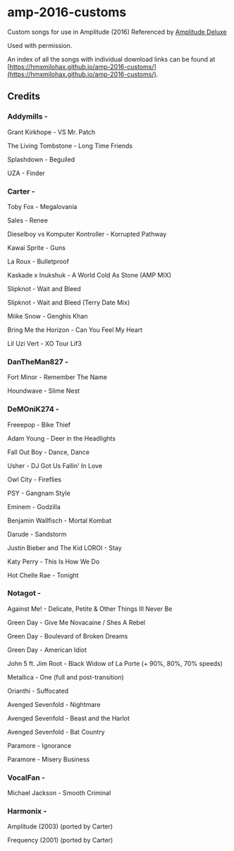 # amp-2016-customs

Custom songs for use in Amplitude (2016) Referenced by [Amplitude Deluxe](https://github.com/hmxmilohax/Amplitude-2016-Deluxe)

Used with permission.

An index of all the songs with individual download links can be found at [https://hmxmilohax.github.io/amp-2016-customs/](https://hmxmilohax.github.io/amp-2016-customs/).

## Credits

### Addymills -

Grant Kirkhope - VS Mr. Patch

The Living Tombstone - Long Time Friends

Splashdown - Beguiled

UZA - Finder

### Carter -

Toby Fox - Megalovania

Sales - Renee

Dieselboy vs Komputer Kontroller - Korrupted Pathway

Kawai Sprite - Guns

La Roux - Bulletproof

Kaskade x Inukshuk - A World Cold As Stone (AMP MIX)

Slipknot - Wait and Bleed

Slipknot - Wait and Bleed (Terry Date Mix)

Miike Snow - Genghis Khan

Bring Me the Horizon - Can You Feel My Heart

Lil Uzi Vert - XO Tour Lif3

### DanTheMan827 -

Fort Minor - Remember The Name

Houndwave - Slime Nest

### DeMOniK274 -

Freeepop - Bike Thief

Adam Young - Deer in the Headlights

Fall Out Boy - Dance, Dance

Usher - DJ Got Us Fallin' In Love

Owl City - Fireflies

PSY - Gangnam Style

Eminem - Godzilla

Benjamin Wallfisch - Mortal Kombat

Darude - Sandstorm

Justin Bieber and The Kid LOROI - Stay

Katy Perry - This Is How We Do

Hot Chelle Rae - Tonight

### Notagot -

Against Me! - Delicate, Petite & Other Things Ill Never Be

Green Day - Give Me Novacaine / Shes A Rebel

Green Day - Boulevard of Broken Dreams

Green Day - American Idiot

John 5 ft. Jim Root - Black Widow of La Porte (+ 90%, 80%, 70% speeds)

Metallica - One (full and post-transition)

Orianthi - Suffocated

Avenged Sevenfold - Nightmare

Avenged Sevenfold - Beast and the Harlot

Avenged Sevenfold - Bat Country

Paramore - Ignorance

Paramore - Misery Business

### VocalFan -

Michael Jackson - Smooth Criminal

### Harmonix - 

Amplitude (2003) (ported by Carter)

Frequency (2001) (ported by Carter)
